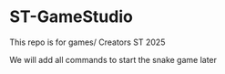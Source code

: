 # ST-GameStudio
This repo is for games/ Creators ST 2025

We will add all commands to start the snake game later
